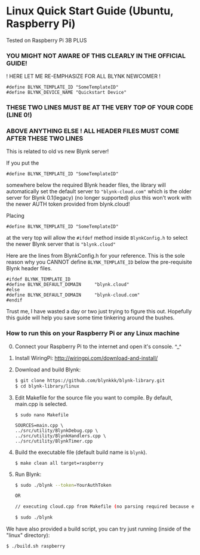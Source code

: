 # Linux Quick Start Guide (Ubuntu, Raspberry Pi)
Tested on Raspberry Pi 3B PLUS 

### YOU MIGHT NOT AWARE OF THIS CLEARLY IN THE OFFICIAL GUIDE! 

! HERE LET ME RE-EMPHASIZE FOR ALL BLYNK NEWCOMER !
``` 
#define BLYNK_TEMPLATE_ID "SomeTemplateID"
#define BLYNK_DEVICE_NAME "Quickstart Device"
```
### THESE TWO LINES MUST BE AT THE VERY TOP OF YOUR CODE (LINE 0!)
### ABOVE ANYTHING ELSE ! ALL HEADER FILES MUST COME AFTER THESE TWO LINES

This is related to old vs new Blynk server!

If you put the 
```
#define BLYNK_TEMPLATE_ID "SomeTemplateID"
```
somewhere below the required Blynk header files,
the library will automatically set the default
server to 
```"blynk-cloud.com"```
which is the older server for Blynk 0.1(legacy) (no longer supported)
plus this won't work with the newer AUTH token provided from blynk.cloud!

Placing 
```
#define BLYNK_TEMPLATE_ID "SomeTemplateID"
```
at the very top will allow the ```#ifdef``` method
inside ```BlynkConfig.h``` to select the newer Blynk server that is 
```"blynk.cloud"```

Here are the lines from BlynkConfig.h for your reference.
This is the sole reason why you CANNOT define ```BLYNK_TEMPLATE_ID```
below the pre-requisite Blynk header files.

```
#ifdef BLYNK_TEMPLATE_ID
#define BLYNK_DEFAULT_DOMAIN     "blynk.cloud"
#else
#define BLYNK_DEFAULT_DOMAIN     "blynk-cloud.com"
#endif
```

Trust me, I have wasted a day or two just trying to figure this out.
Hopefully this guide will help you save some time tinkering around the bushes.

### How to run this on your Raspberry Pi or any Linux machine

0. Connect your Raspberry Pi to the internet and open it's console. ^_^

1. Install WiringPi:
    http://wiringpi.com/download-and-install/

2. Download and build Blynk:
    ```bash
    $ git clone https://github.com/blynkkk/blynk-library.git
    $ cd blynk-library/linux
    ```
3. Edit Makefile for the source file you want to compile. By default, main.cpp is selected.

    ```
    $ sudo nano Makefile
    
    SOURCES=main.cpp \
	../src/utility/BlynkDebug.cpp \
	../src/utility/BlynkHandlers.cpp \
	../src/utility/BlynkTimer.cpp
    ```
    
4. Build the executable file (default build name is ```blynk```).
    ```
    $ make clean all target=raspberry
    ```

5. Run Blynk:
    ```bash
    $ sudo ./blynk --token=YourAuthToken
    
    OR
    
    // executing cloud.cpp from Makefile (no parsing required because everything is hard coded)
    
    $ sudo ./blynk 
    
    ```

We have also provided a build script, you can try just running (inside of the "linux" directory):

```bash
$ ./build.sh raspberry
```
